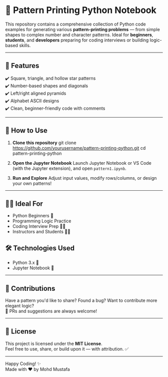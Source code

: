 # 🌟 Pattern Printing Python Notebook

This repository contains a comprehensive collection of Python code examples for generating various **pattern-printing problems** — from simple shapes to complex number and character patterns. Ideal for **beginners**, **students**, and **developers** preparing for coding interviews or building logic-based skills.

---

## 📘 Features

✔️ Square, triangle, and hollow star patterns  
✔️ Number-based shapes and diagonals  
✔️ Left/right aligned pyramids  
✔️ Alphabet ASCII designs  
✔️ Clean, beginner-friendly code with comments

---

## 📁 How to Use

1. **Clone this repository**
git clone https://github.com/yourusername/pattern-printing-python.git
cd pattern-printing-python


2. **Open the Jupyter Notebook**
Launch Jupyter Notebook or VS Code (with the Jupyter extension), and open `pattern1.ipynb`.

3. **Run and Explore**
Adjust input values, modify rows/columns, or design your own patterns!

---

## 🧑‍🎓 Ideal For

- Python Beginners 👶  
- Programming Logic Practice  
- Coding Interview Prep 👨‍💻  
- Instructors and Students 🧑‍🏫  


## 🛠️ Technologies Used

- Python 3.x 🐍  
- Jupyter Notebook 📓  

---

## 🤝 Contributions

Have a pattern you'd like to share? Found a bug? Want to contribute more elegant logic?  
👏 PRs and suggestions are always welcome!

---

## 📄 License

This project is licensed under the **MIT License**.  
Feel free to use, share, or build upon it — with attribution. ✅

---

Happy Coding! ✨  
Made with ❤️ by Mohd Mustafa
